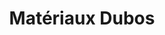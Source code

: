 ---
title: "Matériaux Dubos"
url: /sainte-colombe-la-commanderie/materiaux-dubos/
shop: à faire soi-même
---